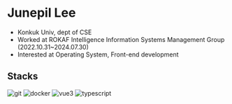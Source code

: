 # Junepil Lee
- Konkuk Univ, dept of CSE
- Worked at ROKAF Intelligence Information Systems Management Group (2022.10.31~2024.07.30)
- Interested at Operating System, Front-end development

## Stacks
![git](https://img.shields.io/badge/git-F05032?logo=git&logoColor=white)
![docker](https://img.shields.io/badge/docker-2496ED?logo=docker&logoColor=white)
![vue3](https://img.shields.io/badge/vue3.js-4FC08D?logo=vuedotjs&logoColor=white)
![typescript](https://img.shields.io/badge/typescript-3178C6?logo=typescript&logoColor=white)
